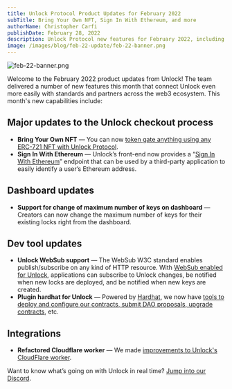 ```yaml
---
title: Unlock Protocol Product Updates for February 2022
subTitle: Bring Your Own NFT, Sign In With Ethereum, and more
authorName: Christopher Carfi
publishDate: February 28, 2022
description: Unlock Protocol new features for February 2022, including Bring Your Own NFT, Sign In With Ethereum, and more.
image: /images/blog/feb-22-update/feb-22-banner.png
---
```


![feb-22-banner.png](/images/blog/feb-22-update/feb-22-banner.png)

Welcome to the February 2022 product updates from Unlock! The team delivered a number of new features this month that connect Unlock even more easily with standards and partners across the web3 ecosystem. This month's new capabilities include:

## Major updates to the Unlock checkout process

- **Bring Your Own NFT** — You can now [token gate anything using any ERC-721 NFT with Unlock Protocol](https://unlock-protocol.com/blog/bring-your-own-nft).
- **Sign In With Ethereum** — Unlock’s front-end now provides a “[Sign In With Ethereum](https://docs.unlock-protocol.com/tools/sign-in-with-ethereum)” endpoint that can be used by a third-party application to easily identify a user’s Ethereum address.

## Dashboard updates

- **Support for change of maximum number of keys on dashboard** — Creators can now change the maximum number of keys for their existing locks right from the dashboard.

## Dev tool updates

- **Unlock WebSub support** — The WebSub W3C standard enables publish/subscribe on any kind of HTTP resource. With [WebSub enabled for Unlock](https://unlock-protocol.com/blog/websub), applications can subscribe to Unlock changes, be notified when new locks are deployed, and be notified when new keys are created.
- **Plugin hardhat for Unlock** — Powered by [Hardhat](https://www.hardhat.org), we now have [tools to deploy and configure our contracts, submit DAO proposals, upgrade contracts](https://github.com/unlock-protocol/unlock/tree/master/packages/hardhat-plugin), etc.

## Integrations

- **Refactored Cloudflare worker** — We made [improvements to Unlock's CloudFlare worker](https://github.com/unlock-protocol/cloudflare-worker).

Want to know what’s going on with Unlock in real time? [Jump into our Discord](https://discord.unlock-protocol.com/).
